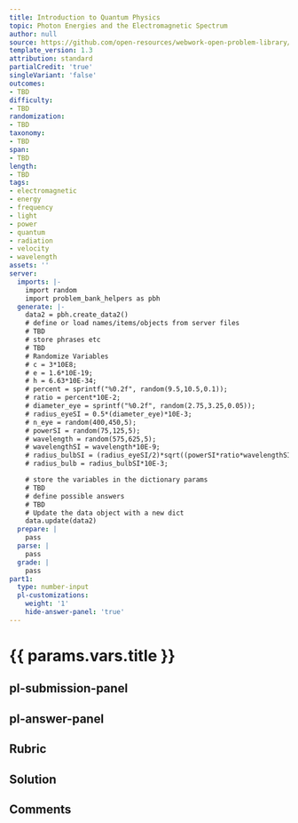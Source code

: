 ```yaml
---
title: Introduction to Quantum Physics
topic: Photon Energies and the Electromagnetic Spectrum
author: null
source: https://github.com/open-resources/webwork-open-problem-library/tree/master/Contrib/BrockPhysics/College_Physics_Urone/29.Introduction_to_Quantum_Physics/29-03.Photon_Energies_and_the_Electromagnetic_Spectrum/NU_U17_29_03_017.pg
template_version: 1.3
attribution: standard
partialCredit: 'true'
singleVariant: 'false'
outcomes:
- TBD
difficulty:
- TBD
randomization:
- TBD
taxonomy:
- TBD
span:
- TBD
length:
- TBD
tags:
- electromagnetic
- energy
- frequency
- light
- power
- quantum
- radiation
- velocity
- wavelength
assets: ''
server:
  imports: |-
    import random
    import problem_bank_helpers as pbh
  generate: |-
    data2 = pbh.create_data2()
    # define or load names/items/objects from server files
    # TBD
    # store phrases etc
    # TBD
    # Randomize Variables
    # c = 3*10E8;
    # e = 1.6*10E-19;
    # h = 6.63*10E-34;
    # percent = sprintf("%0.2f", random(9.5,10.5,0.1));
    # ratio = percent*10E-2;
    # diameter_eye = sprintf("%0.2f", random(2.75,3.25,0.05));
    # radius_eyeSI = 0.5*(diameter_eye)*10E-3;
    # n_eye = random(400,450,5);
    # powerSI = random(75,125,5);
    # wavelength = random(575,625,5);
    # wavelengthSI = wavelength*10E-9;
    # radius_bulbSI = (radius_eyeSI/2)*sqrt((powerSI*ratio*wavelengthSI)/(h*c*n_eye));
    # radius_bulb = radius_bulbSI*10E-3;

    # store the variables in the dictionary params
    # TBD
    # define possible answers
    # TBD
    # Update the data object with a new dict
    data.update(data2)
  prepare: |
    pass
  parse: |
    pass
  grade: |
    pass
part1:
  type: number-input
  pl-customizations:
    weight: '1'
    hide-answer-panel: 'true'
---
```


# {{ params.vars.title }} 



## pl-submission-panel 


## pl-answer-panel 


## Rubric 


## Solution 


## Comments 


